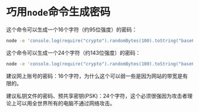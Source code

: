 巧用`node`命令生成密码
==========================

这个命令可以生成一个16个字符（约95位强度）的密码：

```bash
node -e 'console.log(require("crypto").randomBytes(100).toString("base64").replace(/[+/]/g,"").substr(0,16));'
```

这个命令可以生成一个24个字符（约143位强度）的密码：

```bash
node -e 'console.log(require("crypto").randomBytes(100).toString("base64").replace(/[+/]/g,"").substr(0,24));'
```

建议网上账号的密码：16个字符，为什么这个可以弱一些是因为网站的带宽是有限的。

建议私钥文件的密码、预共享密钥(PSK)：24个字符，这个必须很强因为攻击者理论上可以用全世界所有的电脑不通过网络攻击。
